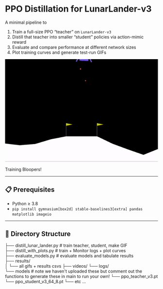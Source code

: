 # PPO Distillation for LunarLander-v3

A minimal pipeline to  
1. Train a full-size PPO “teacher” on `LunarLander-v3`  
2. Distill that teacher into smaller “student” policies via action-mimic reward  
3. Evaluate and compare performance at different network sizes  
4. Plot training curves and generate test-run GIFs

![Training Trials](results/1.gif)

Training Bloopers!


---

## 📋 Prerequisites

- Python ≥ 3.8  
- `pip install gymnasium[box2d] stable-baselines3[extra] pandas matplotlib imageio`

---

## 📁 Directory Structure
├── distill_lunar_lander.py # train teacher, student, make GIF  
├── distill_with_plots.py # train + Monitor logs + plot curves   
├── evaluate_models.py # evaluate models and tabulate results   
├── results/   
│ └── all gifs + results csvs 
├── videos/ 
└── logs/   
└── models  # note we haven't uploaded these but comment out the functions to generate these in main to run your own!
   └── ppo_teacher_v3.pt 
   └── ppo_student_v3_64_8.pt
   └── etc ... 
   
   
